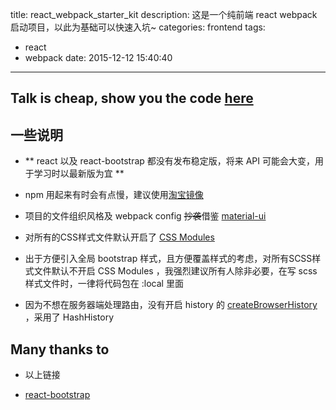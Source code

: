 title: react_webpack_starter_kit
description: 这是一个纯前端 react webpack 启动项目，以此为基础可以快速入坑~
categories: frontend
tags: 
- react
- webpack
date: 2015-12-12 15:40:40
---


## Talk is cheap, show you the code [here](https://github.com/yiyizym/react_starter_kit)

## 一些说明

- ** react 以及 react-bootstrap 都没有发布稳定版，将来 API 可能会大变，用于学习时以最新版为宜 **

- npm 用起来有时会有点慢，建议使用[淘宝镜像](http://npm.taobao.org/)

- 项目的文件组织风格及 webpack config ~~抄袭~~借鉴 [material-ui](https://github.com/callemall/material-ui)

- 对所有的CSS样式文件默认开启了 [CSS Modules](https://github.com/css-modules/css-modules)

- 出于方便引入全局 bootstrap 样式，且方便覆盖样式的考虑，对所有SCSS样式文件默认不开启 CSS Modules ，我强烈建议所有人除非必要，在写 scss 样式文件时，一律将代码包在 :local 里面

- 因为不想在服务器端处理路由，没有开启 history 的 [createBrowserHistory](https://github.com/rackt/react-router/blob/master/docs/guides/basics/Histories.md) ，采用了 HashHistory

## Many thanks to

- 以上链接

- [react-bootstrap](https://react-bootstrap.github.io/)